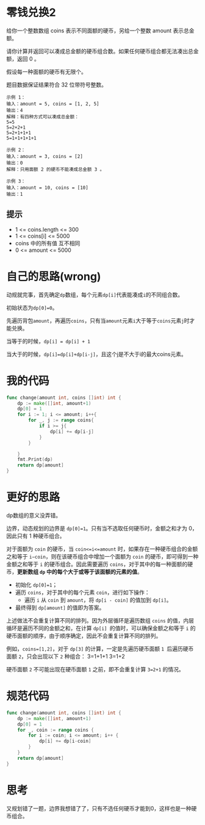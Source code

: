# 零钱兑换2

给你一个整数数组 coins 表示不同面额的硬币，另给一个整数 amount 表示总金额。

请你计算并返回可以凑成总金额的硬币组合数。如果任何硬币组合都无法凑出总金额，返回 0 。

假设每一种面额的硬币有无限个。 

题目数据保证结果符合 32 位带符号整数。

```
示例 1：
输入：amount = 5, coins = [1, 2, 5]
输出：4
解释：有四种方式可以凑成总金额：
5=5
5=2+2+1
5=2+1+1+1
5=1+1+1+1+1

示例 2：
输入：amount = 3, coins = [2]
输出：0
解释：只用面额 2 的硬币不能凑成总金额 3 。

示例 3：
输入：amount = 10, coins = [10] 
输出：1
```

## 提示

- 1 <= coins.length <= 300
- 1 <= coins[i] <= 5000
- coins 中的所有值 互不相同
- 0 <= amount <= 5000

# 自己的思路(wrong)

动规就完事，首先确定`dp`数组，每个元素`dp[i]`代表能凑成`i`的不同组合数。

初始状态为`dp[0]=0`。

先遍历背包`amount`，再遍历`coins`，只有当`amount`元素`i`大于等于`coins`元素`j`时才能兑换。

当等于的时候，`dp[i] = dp[i] + 1`

当大于的时候，`dp[i]=dp[i]+dp[i-j]`，且这个j是不大于i的最大coins元素。

# 我的代码

```go
func change(amount int, coins []int) int {
    dp := make([]int, amount+1)
    dp[0] = 1
    for i := 1; i <= amount; i++{
        for _, j := range coins{
            if i >= j{
                dp[i] += dp[i-j]
            }
        }

    }
    fmt.Print(dp)
    return dp[amount]
} 
```

# 更好的思路

dp数组的意义没弄错。

边界，动态规划的边界是 `dp[0]=1`。只有当不选取任何硬币时，金额之和才为 0，因此只有 1 种硬币组合。

对于面额为 `coin` 的硬币，当 `coin<=i<=amount` 时，如果存在一种硬币组合的金额之和等于 `i−coin`，则在该硬币组合中增加一个面额为 `coin` 的硬币，即可得到一种金额之和等于 `i` 的硬币组合。因此需要遍历 `coins`，对于其中的每一种面额的硬币，**更新数组 `dp` 中的每个大于或等于该面额的元素的值**。

- 初始化 `dp[0]=1`；
- 遍历 `coins`，对于其中的每个元素 `coin`，进行如下操作：
  - 遍历 `i` 从 `coin` 到 `amount`，将 `dp[i - coin]` 的值加到 `dp[i]`。
- 最终得到 `dp[amount]` 的值即为答案。

上述做法不会重复计算不同的排列。因为外层循环是遍历数组 `coins` 的值，内层循环是遍历不同的金额之和，在计算 `dp[i] `的值时，可以确保金额之和等于 `i` 的硬币面额的顺序，由于顺序确定，因此不会重复计算不同的排列。

例如，`coins=[1,2]`，对于 `dp[3]` 的计算，一定是先遍历硬币面额 `1 `后遍历硬币面额 `2`，只会出现以下 `2` 种组合：
3=1+1+1
3=1+2

硬币面额 `2` 不可能出现在硬币面额 `1` 之前，即不会重复计算 `3=2+1` 的情况。

# 规范代码

```go
func change(amount int, coins []int) int {
    dp := make([]int, amount+1)
    dp[0] = 1
    for _, coin := range coins {
        for i := coin; i <= amount; i++ {
            dp[i] += dp[i-coin]
        }
    }
    return dp[amount]
}
```

# 思考

又规划错了一题，边界我想错了了，只有不选任何硬币才能到0，这样也是一种硬币组合。

